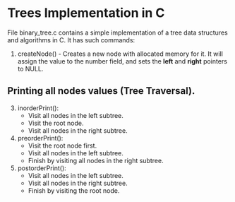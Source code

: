 # Trees Implementation in C

File binary_tree.c contains a simple implementation of a tree data structures and algorithms in C. It has such commands:
1. createNode() - Creates a new node with allocated memory for it. It will assign the value to the number field, and sets the **left** and **right** pointers to NULL.

## Printing all nodes values (Tree Traversal).

3. inorderPrint():
   - Visit all nodes in the left subtree.
   - Visit the root node.
   - Visit all nodes in the right subtree.
4. preorderPrint():
   - Visit the root node first.
   - Visit all nodes in the left subtree.
   - Finish by visiting all nodes in the right subtree.
5. postorderPrint():
   - Visit all nodes in the left subtree.
   - Visit all nodes in the right subtree.
   - Finish by visiting the root node.
